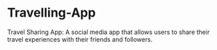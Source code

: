 # Travelling-App
Travel Sharing App: A social media app that allows users to share their travel experiences with their friends and followers.
